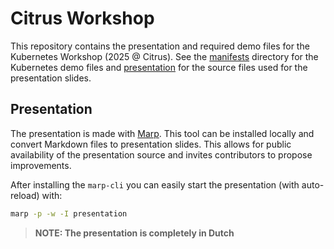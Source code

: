 # Citrus Workshop

This repository contains the presentation and required demo files for the Kubernetes Workshop (2025 @ Citrus). See the [manifests](manifests/) directory for the Kubernetes demo files and [presentation](presentation/) for the source files used for the presentation slides.

## Presentation

The presentation is made with [Marp](https://marp.app). This tool can be installed locally and convert Markdown files to presentation slides. This allows for public availability of the presentation source and invites contributors to propose improvements.

After installing the `marp-cli` you can easily start the presentation (with auto-reload) with:
```sh
marp -p -w -I presentation
```

> **NOTE: The presentation is completely in Dutch**